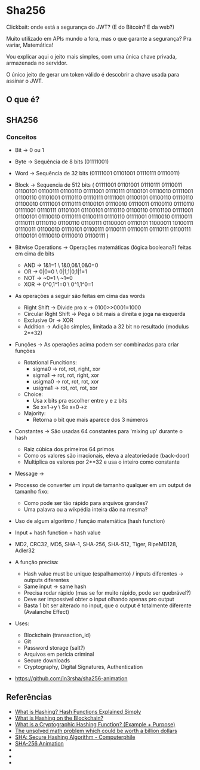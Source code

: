 # Sha256

Clickbait: onde está a segurança do JWT? (E do Bitcoin? E da web?)

Muito utilizado em APIs mundo a fora, mas o que garante a segurança? Pra variar, Matemática!

Vou explicar aqui o jeito mais simples, com uma única chave privada, armazenada no servidor.

O único jeito de gerar um token válido é descobrir a chave usada para assinar o JWT.

## O que é?



## SHA256

### Conceitos

- Bit -> 0 ou 1
- Byte -> Sequência de 8 bits (01111001)
- Word -> Sequência de 32 bits (01111001 01101001 01110111 01110011)
- Block -> Sequencia de 512 bits
(
	01111001 01101001 01110111 01110011
	01100101 01100111 01100110 01111001
	01110111 01100101 01110010 01111001
	01100110 01101001 01110110 01110111
	01111001 01100101 01100110 01110110
	01100010 01111001 01110111 01100101
	01110010 01110011 01100110 01110110
	01111001 01110111 01101001 01100101
	01110110 01100110 01101100 01111001
	01100101 01110010 01110111 01100111
	01110110 01111001 01110010 01110011
	01110111 01110110 01100110 01100111
	01100001 01110101 11000011 10100111
	01110011 01100010 01110101 01100111
	01100111 01110011 01110111 01100111
	01100101 01110010 01110010 01100111
)

- Bitwise Operations -> Operações matemáticas (lógica booleana?) feitas em cima de bits
	- AND -> 1&1=1 \ 1&0,0&1,0&0=0
	- OR -> 0|0=0 \ 0|1,1|0,1|1=1
	- NOT -> ~0=1 \ ~1=0
	- XOR -> 0^0,1^1=0 \ 0^1,1^0=1

- As operações a seguir são feitas em cima das words
	- Right Shift -> Divide pro x -> 0100>>0001=1000
	- Circular Right Shift -> Pega o bit mais a direita e joga na esquerda
	- Exclusive Or -> XOR
	- Addition -> Adição simples, limitada a 32 bit no resultado (modulus 2**32)

- Funções -> As operações acima podem ser combinadas para criar funções
	- Rotational Funcitions:
		- sigma0 -> rot, rot, right, xor
		- sigma1 -> rot, rot, right, xor
		- usigma0 -> rot, rot, rot, xor
		- usigma1 -> rot, rot, rot, xor
	- Choice:
		- Usa x bits pra escolher entre y e z bits
		- Se x=1->y \ Se x=0->z
	- Majority:
		- Retorna o bit que mais aparece dos 3 números

- Constantes -> São usadas 64 constantes para 'mixing up' durante o hash
	- Raiz cúbica dos primeiros 64 primos
	- Como os valores são irracionais, eleva a aleatoriedade (back-door)
	- Multiplica os valores por 2**32 e usa o inteiro como constante

- Message -> 






- Processo de converter um input de tamanho qualquer em um output de tamanho fixo:
	- Como pode ser tão rápido para arquivos grandes?
	- Uma palavra ou a wikpédia inteira dão na mesma?
- Uso de algum algoritmo / função matemática (hash function)
- Input + hash function = hash value
- MD2, CRC32, MD5, SHA-1, SHA-256, SHA-512, Tiger, RipeMD128, Adler32
- A função precisa:
	- Hash value must be unique (espalhamento) / inputs diferentes -> outputs diferentes
	- Same input -> same hash
	- Precisa rodar rápido (mas se for muito rápido, pode ser quebrável?)
	- Deve ser impossível obter o input olhando apenas pro output
	- Basta 1 bit ser alterado no input, que o output é totalmente diferente (Avalanche Effect)

- Uses:
	- Blockchain (transaction_id)
	- Git
	- Password storage (salt?)
	- Arquivos em perícia criminal
	- Secure downloads
	- Cryptography, Digital Signatures, Authentication

- https://github.com/in3rsha/sha256-animation


## Referências
- [What is Hashing? Hash Functions Explained Simply](https://youtu.be/2BldESGZKB8)
- [What is Hashing on the Blockchain?](https://youtu.be/IGSB9zoSx70)
- [What is a Cryptographic Hashing Function? (Example + Purpose)](https://youtu.be/gTfNtop9vzM)
- [The unsolved math problem which could be worth a billion dollars](https://youtu.be/8COArd_EREw)
- [SHA: Secure Hashing Algorithm - Computerphile](https://youtu.be/DMtFhACPnTY)
- [SHA-256 Animation](https://github.com/in3rsha/sha256-animation)
- []()
- []()
- []()
